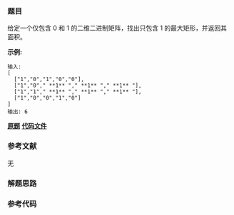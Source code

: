 ### 题目
给定一个仅包含 0 和 1 的二维二进制矩阵，找出只包含 1 的最大矩形，并返回其面积。

**示例:**

    
    
    输入:
    [
      ["1","0","1","0","0"],
      ["1","0"," **1** "," **1** "," **1** "],
      ["1","1"," **1** "," **1** "," **1** "],
      ["1","0","0","1","0"]
    ]
    输出: 6

 **[原题](https://leetcode-cn.com/problems/maximal-rectangle/)**    **[代码文件]()**


### 参考文献
无

### 解题思路




### 参考代码

```go


```




